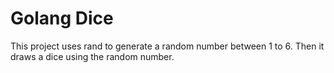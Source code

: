 # Golang Dice

This project uses rand to generate a random number between 1 to 6. Then it draws a dice using the random number.